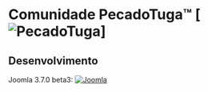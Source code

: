 Comunidade PecadoTuga™ [![PecadoTuga]()]
====================

Desenvolvimento
---------------------
Joomla 3.7.0 beta3: [![Joomla](https://www.joomlashack.com/images/blog/joomla-37.jpg)](https://github.com/joomla/joomla-cms/releases/tag/3.7.0-beta3)